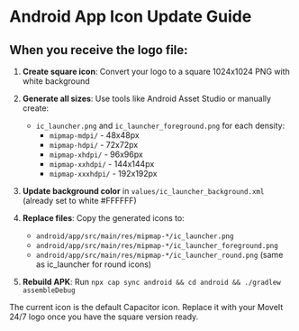 # Android App Icon Update Guide

## When you receive the logo file:

1. **Create square icon**: Convert your logo to a square 1024x1024 PNG with white background
2. **Generate all sizes**: Use tools like Android Asset Studio or manually create:
   - `ic_launcher.png` and `ic_launcher_foreground.png` for each density:
     - `mipmap-mdpi/` - 48x48px
     - `mipmap-hdpi/` - 72x72px  
     - `mipmap-xhdpi/` - 96x96px
     - `mipmap-xxhdpi/` - 144x144px
     - `mipmap-xxxhdpi/` - 192x192px

3. **Update background color** in `values/ic_launcher_background.xml` (already set to white #FFFFFF)

4. **Replace files**: Copy the generated icons to:
   - `android/app/src/main/res/mipmap-*/ic_launcher.png`
   - `android/app/src/main/res/mipmap-*/ic_launcher_foreground.png`
   - `android/app/src/main/res/mipmap-*/ic_launcher_round.png` (same as ic_launcher for round icons)

5. **Rebuild APK**: Run `npx cap sync android && cd android && ./gradlew assembleDebug`

The current icon is the default Capacitor icon. Replace it with your MoveIt 24/7 logo once you have the square version ready.

